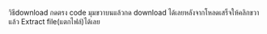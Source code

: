 วิธีdownload กดตรง code มุมขวาบนแล้วกด download ได้เลยหลังจากโหลดเสร็จให้คลิกขวาแล้ว Extract file(แตกไฟล์)ได้เลย

